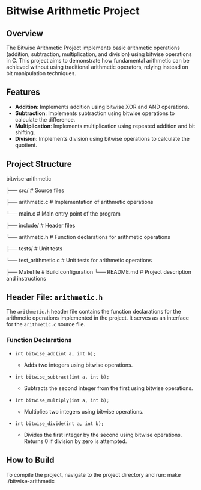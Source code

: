 # Bitwise Arithmetic Project

## Overview
The Bitwise Arithmetic Project implements basic arithmetic operations (addition, subtraction, multiplication, and division) using bitwise operations in C. This project aims to demonstrate how fundamental arithmetic can be achieved without using traditional arithmetic operators, relying instead on bit manipulation techniques.

## Features
- **Addition**: Implements addition using bitwise XOR and AND operations.
- **Subtraction**: Implements subtraction using bitwise operations to calculate the difference.
- **Multiplication**: Implements multiplication using repeated addition and bit shifting.
- **Division**: Implements division using bitwise operations to calculate the quotient.

## Project Structure
bitwise-arithmetic

├── src/                        # Source files

  ├── arithmetic.c            # Implementation of arithmetic operations

  └── main.c                  # Main entry point of the program

├── include/                     # Header files

  └── arithmetic.h            # Function declarations for arithmetic operations

├── tests/                      # Unit tests

  └── test_arithmetic.c       # Unit tests for arithmetic operations

├── Makefile
                    # Build configuration
└── README.md                   # Project description and instructions

## Header File: `arithmetic.h`
The `arithmetic.h` header file contains the function declarations for the arithmetic operations implemented in the project. It serves as an interface for the `arithmetic.c` source file.

### Function Declarations
- `int bitwise_add(int a, int b);`
  - Adds two integers using bitwise operations.
  
- `int bitwise_subtract(int a, int b);`
  - Subtracts the second integer from the first using bitwise operations.
  
- `int bitwise_multiply(int a, int b);`
  - Multiplies two integers using bitwise operations.
  
- `int bitwise_divide(int a, int b);`
  - Divides the first integer by the second using bitwise operations. Returns 0 if division by zero is attempted.

## How to Build
To compile the project, navigate to the project directory and run:
make
./bitwise-arithmetic

